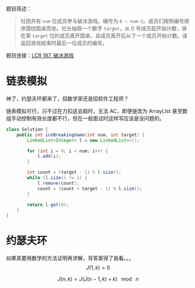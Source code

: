 题目简述：

> 社团共有 `num` 位成员参与破冰游戏，编号为 `0 ~ num-1`。成员们按照编号顺序围绕圆桌而坐。社长抽取一个数字 `target`，从 0 号成员起开始计数，排在第 `target` 位的成员离开圆桌，且成员离开后从下一个成员开始计数。请返回游戏结束时最后一位成员的编号。

题目连接：[LCR 187. 破冰游戏](https://leetcode.cn/problems/yuan-quan-zhong-zui-hou-sheng-xia-de-shu-zi-lcof/)

# 链表模拟

神了，约瑟夫环都来了，招数学家还是招软件工程师？

链表模拟可行，只不过在力扣这会超时，无法 AC，即便是改为 ArrayLIst 甚至数组手动控制有效长度都不行，但在一般面试时这样写应该是没问题的。

```java
class Solution {
    public int iceBreakingGame(int num, int target) {
        LinkedList<Integer> l = new LinkedList<>();

        for (int i = 0; i < num; i++) {
            l.add(i);
        }

        int count = (target - 1) % l.size();
        while (l.size() != 1) {
            l.remove(count);
            count = (count + target - 1) % l.size();
        }

        return l.get(0);
    }
}
```

# 约瑟夫环

如果真要用数学的方法证明再求解，背答案得了我看。。。
$$
J(1,k)=0
$$

$$
J(n,k)=J\big(J(n-1,k)+k\big)\ \ \,\mathrm{mod}\ \ \,n
$$

